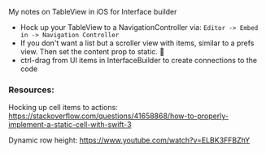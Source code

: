 My notes on TableView in iOS for Interface builder <!--more-->

- Hock up your TableView to a NavigationController via: `Editor -> Embed in -> Navigation Controller`
- If you don't want a list but a scroller view with items, similar to a prefs view. Then set the content prop to static. 🔑
- ctrl-drag from UI items in InterfaceBuilder to create connections to the code

### Resources:

Hocking up cell items to actions: https://stackoverflow.com/questions/41658868/how-to-properly-implement-a-static-cell-with-swift-3

Dynamic row height:
https://www.youtube.com/watch?v=ELBK3FFBZhY

